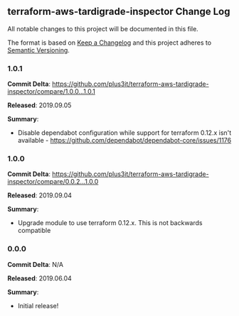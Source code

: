 ## terraform-aws-tardigrade-inspector Change Log

All notable changes to this project will be documented in this file.

The format is based on [Keep a Changelog](http://keepachangelog.com/) and this project adheres to [Semantic Versioning](http://semver.org/).

### 1.0.1

**Commit Delta**: https://github.com/plus3it/terraform-aws-tardigrade-inspector/compare/1.0.0...1.0.1

**Released**: 2019.09.05

**Summary**:

*   Disable dependabot configuration while support for terraform 0.12.x isn't available - https://github.com/dependabot/dependabot-core/issues/1176

### 1.0.0

**Commit Delta**: https://github.com/plus3it/terraform-aws-tardigrade-inspector/compare/0.0.2...1.0.0

**Released**: 2019.09.04

**Summary**:

*   Upgrade module to use terraform 0.12.x. This is not backwards compatible

### 0.0.0

**Commit Delta**: N/A

**Released**: 2019.06.04

**Summary**:

*   Initial release!
